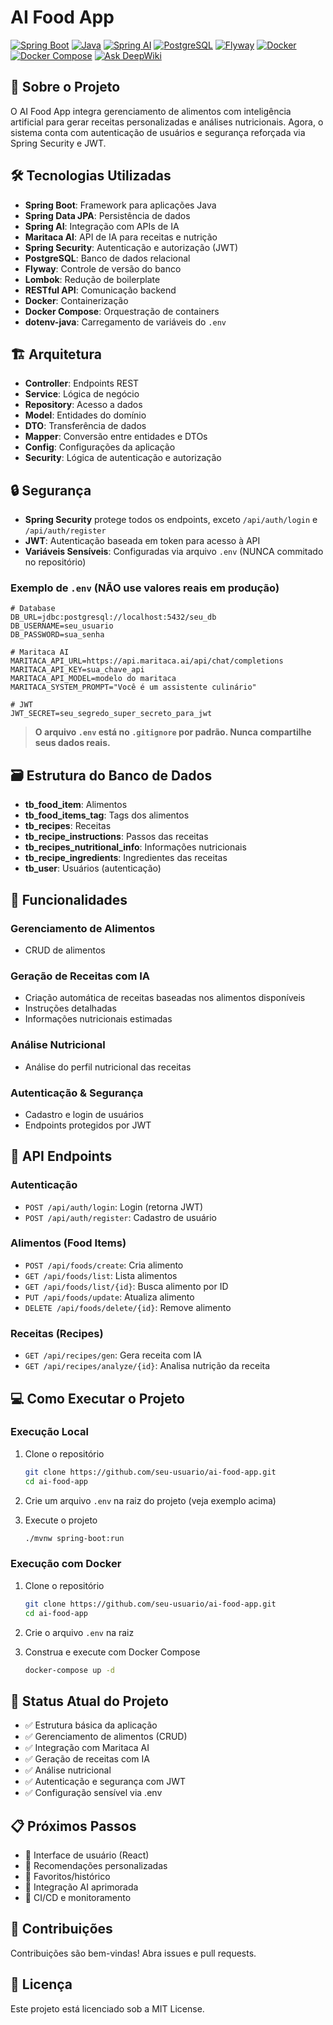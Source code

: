 # AI Food App

[![Spring Boot](https://img.shields.io/badge/Spring%20Boot-3.2.0-brightgreen)](https://spring.io/projects/spring-boot)
[![Java](https://img.shields.io/badge/Java-23-orange)](https://www.oracle.com/java/)
[![Spring AI](https://img.shields.io/badge/Spring%20AI-0.8.0-blue)](https://spring.io/projects/spring-ai)
[![PostgreSQL](https://img.shields.io/badge/PostgreSQL-Latest-blue)](https://www.postgresql.org/)
[![Flyway](https://img.shields.io/badge/Flyway-Latest-red)](https://flywaydb.org/)
[![Docker](https://img.shields.io/badge/Docker-Latest-2496ED)](https://www.docker.com/)
[![Docker Compose](https://img.shields.io/badge/Docker%20Compose-3.8-2496ED)](https://docs.docker.com/compose/)
[![Ask DeepWiki](https://deepwiki.com/badge.svg)](https://deepwiki.com/OtavioXimarelli/AiFoodApp)


## 📝 Sobre o Projeto

O AI Food App integra gerenciamento de alimentos com inteligência artificial para gerar receitas personalizadas e análises nutricionais. Agora, o sistema conta com autenticação de usuários e segurança reforçada via Spring Security e JWT.

## 🛠️ Tecnologias Utilizadas

- **Spring Boot**: Framework para aplicações Java
- **Spring Data JPA**: Persistência de dados
- **Spring AI**: Integração com APIs de IA
- **Maritaca AI**: API de IA para receitas e nutrição
- **Spring Security**: Autenticação e autorização (JWT)
- **PostgreSQL**: Banco de dados relacional
- **Flyway**: Controle de versão do banco
- **Lombok**: Redução de boilerplate
- **RESTful API**: Comunicação backend
- **Docker**: Containerização
- **Docker Compose**: Orquestração de containers
- **dotenv-java**: Carregamento de variáveis do `.env`

## 🏗️ Arquitetura

- **Controller**: Endpoints REST
- **Service**: Lógica de negócio
- **Repository**: Acesso a dados
- **Model**: Entidades do domínio
- **DTO**: Transferência de dados
- **Mapper**: Conversão entre entidades e DTOs
- **Config**: Configurações da aplicação
- **Security**: Lógica de autenticação e autorização

## 🔒 Segurança

- **Spring Security** protege todos os endpoints, exceto `/api/auth/login` e `/api/auth/register`
- **JWT**: Autenticação baseada em token para acesso à API
- **Variáveis Sensíveis**: Configuradas via arquivo `.env` (NUNCA commitado no repositório)

### Exemplo de `.env` (NÃO use valores reais em produção)

```properties
# Database
DB_URL=jdbc:postgresql://localhost:5432/seu_db 
DB_USERNAME=seu_usuario 
DB_PASSWORD=sua_senha

# Maritaca AI
MARITACA_API_URL=https://api.maritaca.ai/api/chat/completions 
MARITACA_API_KEY=sua_chave_api 
MARITACA_API_MODEL=modelo do maritaca
MARITACA_SYSTEM_PROMPT="Você é um assistente culinário"

# JWT
JWT_SECRET=seu_segredo_super_secreto_para_jwt
```

> **O arquivo `.env` está no `.gitignore` por padrão. Nunca compartilhe seus dados reais.**

## 🗃️ Estrutura do Banco de Dados

- **tb_food_item**: Alimentos
- **tb_food_items_tag**: Tags dos alimentos
- **tb_recipes**: Receitas
- **tb_recipe_instructions**: Passos das receitas
- **tb_recipes_nutritional_info**: Informações nutricionais
- **tb_recipe_ingredients**: Ingredientes das receitas
- **tb_user**: Usuários (autenticação)

## 🚀 Funcionalidades

### Gerenciamento de Alimentos
- CRUD de alimentos

### Geração de Receitas com IA
- Criação automática de receitas baseadas nos alimentos disponíveis
- Instruções detalhadas
- Informações nutricionais estimadas

### Análise Nutricional
- Análise do perfil nutricional das receitas

### Autenticação & Segurança
- Cadastro e login de usuários
- Endpoints protegidos por JWT

## 🔌 API Endpoints

### Autenticação
- `POST /api/auth/login`: Login (retorna JWT)
- `POST /api/auth/register`: Cadastro de usuário

### Alimentos (Food Items)
- `POST /api/foods/create`: Cria alimento
- `GET /api/foods/list`: Lista alimentos
- `GET /api/foods/list/{id}`: Busca alimento por ID
- `PUT /api/foods/update`: Atualiza alimento
- `DELETE /api/foods/delete/{id}`: Remove alimento

### Receitas (Recipes)
- `GET /api/recipes/gen`: Gera receita com IA
- `GET /api/recipes/analyze/{id}`: Analisa nutrição da receita

## 💻 Como Executar o Projeto

### Execução Local

1. Clone o repositório
   ```bash
   git clone https://github.com/seu-usuario/ai-food-app.git
   cd ai-food-app
   ```

2. Crie um arquivo `.env` na raiz do projeto (veja exemplo acima)

3. Execute o projeto
   ```bash
   ./mvnw spring-boot:run
   ```

### Execução com Docker

1. Clone o repositório
   ```bash
   git clone https://github.com/seu-usuario/ai-food-app.git
   cd ai-food-app
   ```

2. Crie o arquivo `.env` na raiz

3. Construa e execute com Docker Compose
   ```bash
   docker-compose up -d
   ```

## 🧪 Status Atual do Projeto

- ✅ Estrutura básica da aplicação
- ✅ Gerenciamento de alimentos (CRUD)
- ✅ Integração com Maritaca AI
- ✅ Geração de receitas com IA
- ✅ Análise nutricional
- ✅ Autenticação e segurança com JWT
- ✅ Configuração sensível via .env

## 📋 Próximos Passos

- 🔲 Interface de usuário (React)
- 🔲 Recomendações personalizadas
- 🔲 Favoritos/histórico
- 🔲 Integração AI aprimorada
- 🔲 CI/CD e monitoramento

## 👥 Contribuições

Contribuições são bem-vindas! Abra issues e pull requests.

## 📄 Licença

Este projeto está licenciado sob a MIT License.